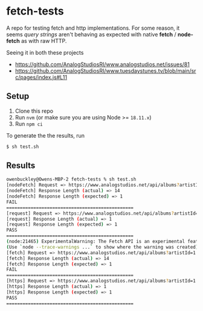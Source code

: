 # fetch-tests

A repo for testing fetch and http implementations.  For some reason, it seems _query strings_ aren't behaving as expected with native **fetch** / **node-fetch** as with raw HTTP.

Seeing it in both these projects
- https://github.com/AnalogStudiosRI/www.analogstudios.net/issues/81
- https://github.com/AnalogStudiosRI/www.tuesdaystunes.tv/blob/main/src/pages/index.js#L11

## Setup
1. Clone this repo
1. Run `nvm` (or make sure you are using Node >= `18.11.x`)
1. Run `npm ci`

To generate the the results, run
```sh
$ sh test.sh
```

## Results

```sh
owenbuckley@Owens-MBP-2 fetch-tests % sh test.sh
[nodeFetch] Request => https://www.analogstudios.net/api/albums?artistId=1
[nodeFetch] Response Length (actual) => 14
[nodeFetch] Response Length (expected) => 1
FAIL
===============================================
[request] Request => https://www.analogstudios.net/api/albums?artistId=1
[request] Response Length (actual) => 1
[request] Response Length (expected) => 1
PASS
===============================================
(node:21465) ExperimentalWarning: The Fetch API is an experimental feature. This feature could change at any time
(Use `node --trace-warnings ...` to show where the warning was created)
[fetch] Request => https://www.analogstudios.net/api/albums?artistId=1
[fetch] Response Length (actual) => 14
[fetch] Response Length (expected) => 1
FAIL
===============================================
[https] Request => https://www.analogstudios.net/api/albums?artistId=1
[https] Response Length (actual) => 1
[https] Response Length (expected) => 1
PASS
===============================================
```